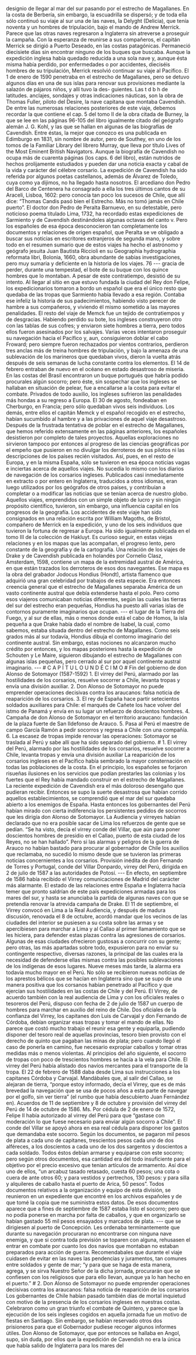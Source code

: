 designio de llegar al mar del sur pasando por el estrecho de Magallanes. En la costa de Berbería, sin embargo, la escuadrilla se dispersó; y de toda ella sólo continuó su viaje al sur una de las naves, la Delyght (Delicia), que tenía noventa y un hombres de tripulación, bajo el mando de Andrew Merrick. Parece que las otras naves regresaron a Inglaterra sin atreverse a proseguir la campaña. Con la esperanza de reunirse a sus compañeros, el capitán Merrick se dirigió a Puerto Deseado, en las costas patagónicas. Permaneció diecisiete días sin encontrar ninguno de los buques que buscaba. Aunque la expedición inglesa había quedado reducida a una sola nave y, aunque ésta misma había perdido, por enfermedades o por accidentes, dieciséis hombres de su tripulación, Merrick resolvió continuar su viaje al Pacífico. El 1 de enero de 1590 penetraba en el estrecho de Magallanes, pero se detuvo algunos días en una de sus islas para renovar sus provisiones mediante la salazón de pájaros niños, y allí tuvo la des- guientes. Las t d b h de latitudes. anclajes, sondajes y otras indicaciones náuticas, son la obra de Thomas Fuller, piloto del Desire, la nave capitana que montaba Cavendish. De entre las numerosas relaciones posteriores de este viaje, debemos recordar la que contiene el cap. 5 del tomo II de la obra citada de Burney, la que se lee en las páginas 96-105 del libro igualmente citado del geógrafo alemán J. G. Kohl, y las que se hallan en algunas de las biografías de Cavendish. Entre éstas, la mejor que conozco es una publicada en Edimburgo en 1831, sin nombre de autor, pero de Southey, en uno de los tomos de la Familiar Library del librero Murray, que lleva por título Lives of the Most Eminent British Navigators. Aunque la biografía de Cavendish no ocupa más de cuarenta páginas (los caps. 6 del libro), están nutridos de hechos prolijamente estudiados y pueden dar una noticia exacta y cabal de la vida y carácter del célebre corsario. La expedición de Cavendish ha sido referida por algunos poetas castellanos, además de Álvarez de Toledo, cuya como ya dijimos, no ha llegado hasta nosotros. El arcediano don Pedro del Barco de Centenera ha consagrado a ella los tres últimos cantos de su Araceli, Lisboa, 1602: pero conocía tan poco los sucesos de Chile, que allí dice: “Thomas Candis pasó bien el Estrecho. Más no tomó jamás en Chile puerto”. El doctor don Pedro de Peralta Barnuevo, en su detestable, pero noticioso poema titulado Lima, 1732, ha recordado estas expediciones de Sarmiento y de Cavendish destinándoles algunas octavas del canto v. Pero los españoles de esa época desconocieron tan completamente los documentos y relaciones de origen español, que Peralta se ve obligado a buscar sus noticias en escritores extranjeros de segunda mano, y sobre todo en el resumen sumario que de estos viajes ha hecho el astrónomo y geógrafo jesuita Juan Bautista Riccioli en su Geographia hydrographia reformata libri, Bolonia, 1660, obra abundante de sabias investigaciones, pero muy sumaria y deficiente en la historia de los viajes. 76 --- gracia de perder, durante una tempestad, el bote de su buque con los quince hombres que lo montaban. A pesar de este contratiempo, desistió de su intento. Al llegar al sitio en que estuvo fundada la ciudad del Rey don Felipe, los expedicionarios tomaron a bordo un español que era el único resto que quedaba de las tropas que Sarmiento había llevado a esa región. Contaba ese infeliz la historia de sus padecimientos, habiendo visto perecer de hambre a sus compañeros, y viviendo él mismo sometido a las mayores penalidades. El resto del viaje de Memck fue un tejido de contratiempos y de desgracias. Habiendo perdido su bote, los ingleses construyeron otro con las tablas de sus cofres; y enviaron siete hombres a tierra, pero todos ellos fueron asesinados por los salvajes. Varias veces intentaron proseguir su navegación hacia el Pacífico y, aun, consiguieron doblar el cabo Froward; pero siempre fueron rechazados por vientos contrarios, perdieron tres anclas más de treina hombres de tripulación, y bajo la amenaza de una sublevación de los marineros que quedaban vivos, dieron la vuelta atrás después de seis semanas de lucha constante contra los elementos. El 14 de febrero entraban de nuevo en el océano en estado desastroso de miseria. En las costas del Brasil encontraron un buque portugués que habría podido procurales algún socorro; pero éste, sin sospechar que los ingleses se hallaban en situación de pelear, fue a encallarse a la costa para evitar el combate. Privados de todo auxilio, los ingleses sufrieron las penalidades más hondas a su regreso a Europa. El 30 de agosto, fondeaban en Cherburgo, en Francia; pero sólo quedaban vivos seis individuos. Los demás, entre ellos el capitán Memck y el español recogido en el estrecho, habían sucumbido al hambre y a las privaciones de aquel viaje desastroso. Después de la frustrada tentativa de poblar en el estrecho de Magallanes, que hemos referido extensamente en las páginas anteriores, los españoles desistieron por completo de tales proyectos. Aquellas exploraciones no sirvieron tampoco por entonces al progreso de las ciencias geográficas por el empeño que pusieron en no divulgar los derroteros de sus pilotos ni las descripciones de los países recién visitados. Así, pues, en el resto de Europa, y en la misma España, sólo se tuvieron en esa época noticias vagas e inciertas acerca de aquellos viajes. No sucedía lo mismo con los diarios de navegación de los corsarios ingleses. Publicados casi inmediatamente en extracto o por entero en Inglaterra, traducidos a otros idiomas, eran luego utilizados por los geógrafos de otros países, y contribuían a completar o a modificar las noticias que se tenían acerca de nuestro globo. Aquellos viajes, emprendidos con un simple objeto de lucro y sin ningún propósito científico, tuvieron, sin embargo, una influencia capital en los progresos de la geografía. Los accidentes de este viaje han sido consignados en una relación escrita por William Magoths, de Bristol, compañero de Merrick en la expedición, y uno de los seis individuos que tuvieron la fortuna de regresar a Europa. Ha sido igualmente publicada en el tomo III de la colección de Hakluyt. Es curioso seguir, en estas viejas relaciones y en los mapas que las acompañan, el progreso lento, pero constante de la geografía y de la cartografía. Una relación de los viajes de Drake y de Cavendish publicada en holandés por Cornelio Clasz, Amsterdam, 1598, contiene un mapa de la extremidad austral de América, en que están trazados los derroteros de esos dos navegantes. Ese mapa es la obra del grabador Jodocus Hondius (Hondt), artista flamenco que adquirió una gran celebridad por trabajos de esta especie. Era entonces creencia general que el estrecho de Magallanes separaba América de un vasto continente austral que debía extenderse hasta el polo. Pero como esos viajeros comunicaban noticias diferentes, según las cuales las tierras del sur del estrecho eran pequeñas, Hondius ha puesto allí varias islas de contornos puramente imaginarios que ocupan. --- el lugar de la Tierra del Fuego, y al sur de ellas, más o menos donde está el cabo de Homos, la isla pequeña a que Drake había dado el nombre de Isabel, la cual, como sabemos, estaba situada dentro del estrecho de Magallanes. Como seis grados más al sur todavía, Hondius dibuja el contorno imaginario del continente austral. Sin embargo, estas nociones no alcanzaron mucho crédito por entonces, y los mapas posteriores hasta la expedición de Schouten y Le Maire, siguieron dibujando el estrecho de Magallanes con algunas islas pequeñas, pero cerrado al sur por aquel continente austral imaginario. --- # C A P Í T U L O U N D É C I M O # Fin del gobierno de don Alonso de Sotomayor (1587-1592) 1. El virrey del Perú, alarmado por las hostilidades de los corsarios, resuelve socorrer a Chile, levanta tropas y envía una división auxiliar. 2. Don Alonso de Sotomayor no puede emprender operaciones decisivas contra los araucanos: falsa noticia de reaparición de los corsarios. 3. El rey de España hace partir setecientos soldados auxiliares para Chile: el marqués de Cañete los hace volver del istmo de Panamá y envía en su lugar un refuerzo de doscientos hombres. 4. Campaña de don Alonso de Sotomayor en el territorio araucano: fundación de la plaza fuerte de San Ildefonso de Arauco. 5. Pasa al Perú el maestre de campo García Ramón a pedir socorros y regresa a Chile con una compañía. 6. La escasez de tropas impide renovar las operaciones: Sotomayor se traslada al Perú y sabe allí que ha sido separado del gobierno. # 1. El virrey del Perú, alarmado por las hostilidades de los corsarios, resuelve socorrer a Chile, levanta tropas y envía una división auxiliar La reaparición de los corsarios ingleses en el Pacífico había sembrado la mayor consternación en todas las poblaciones de la costa. En el principio, los españoles se forjaron risueñas ilusiones en los servicios que podían prestarles las colonias y los fuertes que el Rey había mandado construir en el estrecho de Magallanes. La reciente expedición de Cavendish era el más doloroso desengaño que pudieran recibir. Entonces se supo la suerte desastrosa que habían corrido aquellos establecimientos, se comprendió que el mar del sur quedaba abierto a los enemigos de España. Hasta entonces los gobernantes del Perú habían mirado con cierta indiferencia los persistentes pedidos de socorros que les dirigía don Alonso de Sotomayor. La Audiencia y virreyes habían declarado que no era posible sacar de Lima los refuerzos de gente que se pedían. “Se ha visto, decía el virrey conde del Villar, que aún para poner doscientos hombres de presidio en el Callao, puerto de esta ciudad de los Reyes, no se han hallado”. Pero si las alarmas y peligros de la guerra de Arauco no habían bastado para procurar al gobernador de Chile los auxilios que reclamaba, no sucedió lo mismo desde que se tuvieron las primeras noticias concernientes a los corsarios. Provisión inédita de don Fernando de Torres y Portugal, conde del Villar Donpardo, virrey del Perú, dirigida en 2 de julio de 1587 a las autoridades de Potosí. --- En efecto, en septiembre de 1586 había recibido el Virrey comunicaciones de Madrid del carácter más alarmante. El estado de las relaciones entre España e Inglaterra hacía temer que pronto saldrían de este país expediciones armadas para los mares del sur, y hasta se anunciaba la partida de algunas naves con que se pretendía renovar la atrevida campaña de Drake. El 11 de septiembre, el Virrey convocó en Lima a la Real Audiencia, y después de madura discusión, renovada el 8 de octubre, acordó mandar que los vecinos de las ciudades del interior se pusiesen a su costa sobre las armas y se apercibiesen para marchar a Lima y al Callao al primer llamamiento que se les hiciera, para defender estas plazas contra las agresiones de corsarios. Algunas de esas ciudades ofrecieron gustosas a concurrir con su gente; pero otras, las más apartadas sobre todo, expusieron para no enviar su contingente respectivo, diversas razones, la principal de las cuales era la necesidad de defenderse ellas mismas contra las posibles sublevaciones de los indígenas de esos lugares. Nueve meses más tarde, la alarma era todavía mucho mayor en el Perú. No sólo se recibieron nuevas noticias de los aprestos bélicos que se hacían en Inglaterra sino que se supo de una manera positiva que los corsanos habían penetrado al Pacífico y que ejercían sus hostilidades en las costas de Chile y del Perú. El Virrey, de acuerdo también con la real audiencia de Lima y con los oficiales reales o tesoreros del Perú, dispuso con fecha de 2 de julio de 1587 un cuerpo de hombres para marchar en auxilio del reino de Chile. Dos oficiales de la confianza del Virrey, los capitanes don Luis de Carvajal y don Fernando de Córdoba, debían organizar esas tropas y tomar el mando de ellas. No parece que costó mucho trabajo el reunir esa gente y equiparla, pudiendo disponer del tesoro real de aquellas provincias, tesoro bien provisto con el derecho de quinto que pagaban las minas de plata; pero cuando llegó el caso de ponerla en camino, fue necesario expropiar caballos y tomar otras medidas más o menos violentas. Al principios del año siguiente, el socorro de tropas con poco de trescientos hombres se hacía a la vela para Chile. El virrey del Perú había alistado dos navíos mercantes para el transporte de la tropa. El 22 de febrero de 1588 daba desde Lima sus instrucciones a los capitanes Córdoba y Carvajal. Mandábales que, al salir del Callao, se alejaran de tierra, “porque estoy informado, decía el Virrey, que es de más brevedad la navegación que se usa de pocos años a esta parte de navegar por el golfo, sin ver tierra” (el rumbo que había descubierto Juan Fernández en). Acuerdos de 11 de septiembre y 8 de octubre y provisión del virrey del Perú de 14 de octubre de 1586. Ms. Por cédula de 2 de enero de 1572, Felipe II había autorizado al virrey del Perú para que “gastase con moderación lo que fuese necesario para enviar algún socorro a Chile”. El conde del Villar se apoyó ahora en esa real cédula para disponer los gastos que demandaba este socorro. Según los documentos, se pagaron mil pesos de plata a cada uno de capitanes, trescientos pesos cada uno de dos alféreces, a los doscientos a cada uno de los dos sargentos y doscientos a cada soldado. Todos éstos debían armarse y equiparse con este socorro; pero según otros documentos, esa cantidad era del todo insuficiente para el objetivo por el precio excesivo que tenían artículos de armamento. Así dice uno de ellos, “un arcabuz tasado retasado, cuesta 60 pesos; una cota o cuera de ante otros 60; y para vestidos y pertrechos, 130 pesos: y para silla y alquileres de caballo hasta el puerto de Arica, 50 pesos”. Todos documentos relativos a la organización y equipo de esta división, se reunieron en un expediente que encontré en los archivos españoles y de que tomé la copia que me suministra estos datos. De esos documentos aparece que a fines de septiembre de 1587 estaba listo el socorro; pero que no podía ponerse en marcha por falta de caballos, y que en organizarlo se habían gastado 55 mil pesos ensayados y marcados de plata. --- que se dirigiesen al puerto de Concepción. Les ordenaba terminantemente que durante su navegación procuraran no encontrarse con ninguna nave enemiga, y que si contra toda previsión se toparen con alguna, rehusasen el entrar en combate por cuanto los dos navíos que montaban no estaban preparados para acción de guerra. Recomendabales que durante el viaje cuidasen de evitar en las naves las pendencias y juramentos, tan comunes entre soldados y gente de mar; “y para que se haga de esta manera, agrega, y se sirva Nuestro Señor de la dicha jornada, procurarán que se confiesen con los religiosos que para ello llevan, aunque ya lo han hecho en el puerto.” # 2. Don Alonso de Sotomayor no puede emprender operaciones decisivas contra los araucanos: falsa noticia de reaparición de los corsarios Los gobernantes de Chile habían pasado también días de mortal inquietud con motivo de la presencia de los corsarios ingleses en nuestras costas. Celebraron como un gran triunfo el combate de Quintero, y parece que la ejecución de los seis ingleses cogidos en aquella jornada fue un motivo de fiestas en Santiago. Sin embargo, se habían reservado otros dos prisioneros para que el Gobernador pudiese recoger algunos informes útiles. Don Alonso de Sotomayor, que por entonces se hallaba en Angol, supo, sin duda, por ellos que la expedición de Cavendish no era la única que había salido de Inglaterra para los mares del